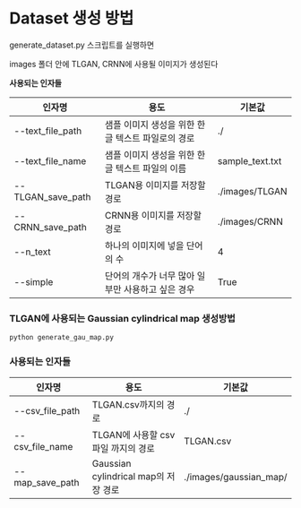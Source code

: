 # Dataset 생성 방법

generate_dataset.py 스크립트를 실행하면  

images 폴더 안에 TLGAN, CRNN에 사용될 이미지가 생성된다  

**사용되는 인자들**  

| 인자명            | 용도                                              | 기본값          |
| ----------------- | ------------------------------------------------- | --------------- |
| --text_file_path  | 샘플 이미지 생성을 위한 한글 텍스트 파일로의 경로 | ./              |
| --text_file_name  | 샘플 이미지 생성을 위한 한글 텍스트 파일의 이름   | sample_text.txt |
| --TLGAN_save_path | TLGAN용 이미지를 저장할 경로                      | ./images/TLGAN  |
| --CRNN_save_path  | CRNN용 이미지를 저장할 경로                       | ./images/CRNN   |
| --n_text          | 하나의 이미지에 넣을 단어의 수                    | 4               |
| --simple          | 단어의 개수가 너무 많아 일부만 사용하고 싶은 경우 | True            |

### TLGAN에 사용되는 Gaussian cylindrical map 생성방법

    python generate_gau_map.py

### 사용되는 인자들
|인자명|용도|기본값|
|---|---|---|
|--csv_file_path|TLGAN.csv까지의 경로|./|
|--csv_file_name|TLGAN에 사용할 csv파일 까지의 경로|TLGAN.csv|
|--map_save_path|Gaussian cylindrical map의 저장 경로|./images/gaussian_map/|